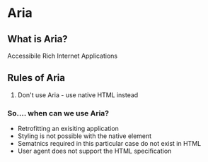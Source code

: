 # Aria

## What is Aria?

Accessibile Rich Internet Applications

## Rules of Aria

1. Don't use Aria - use native HTML instead

### So.... when can we use Aria?

- Retrofitting an exisiting application
- Styling is not possible with the native element
- Sematnics required in this particular case do not exist in HTML
- User agent does not support the HTML specification